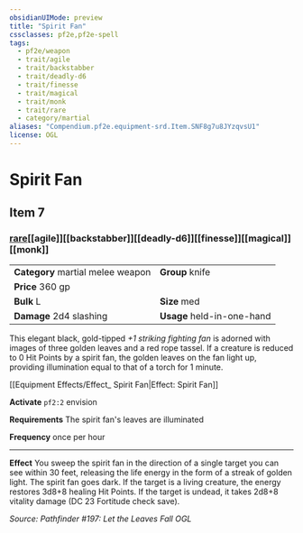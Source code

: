 ```yaml
---
obsidianUIMode: preview
title: "Spirit Fan"
cssclasses: pf2e,pf2e-spell
tags:
  - pf2e/weapon
  - trait/agile
  - trait/backstabber
  - trait/deadly-d6
  - trait/finesse
  - trait/magical
  - trait/monk
  - trait/rare
  - category/martial
aliases: "Compendium.pf2e.equipment-srd.Item.SNF8g7u8JYzqvsU1"
license: OGL
---
```

# Spirit Fan
## Item 7
### [rare](rare.md "Rare Rarity Trait")[[agile]][[backstabber]][[deadly-d6]][[finesse]][[magical]][[monk]]

|  |  |
| -- | -- |
| **Category** martial melee weapon | **Group** knife |
| **Price** 360 gp |  |
| **Bulk** L | **Size** med |
| **Damage** 2d4 slashing  | **Usage** held-in-one-hand |



This elegant black, gold-tipped _+1 striking fighting fan_ is adorned with images of three golden leaves and a red rope tassel. If a creature is reduced to 0 Hit Points by a spirit fan, the golden leaves on the fan light up, providing illumination equal to that of a torch for 1 minute.

[[Equipment Effects/Effect_ Spirit Fan|Effect: Spirit Fan]]

**Activate** `pf2:2` envision

**Requirements** The spirit fan's leaves are illuminated

**Frequency** once per hour

* * *

**Effect** You sweep the spirit fan in the direction of a single target you can see within 30 feet, releasing the life energy in the form of a streak of golden light. The spirit fan goes dark. If the target is a living creature, the energy restores 3d8+8 healing Hit Points. If the target is undead, it takes 2d8+8 vitality damage (DC 23 Fortitude check save).

*Source: Pathfinder #197: Let the Leaves Fall*
*OGL*